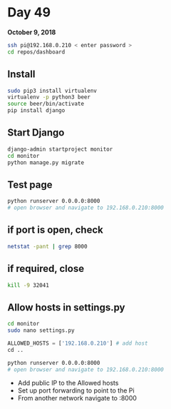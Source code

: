 # Day 49

**October 9, 2018** 

```bash
ssh pi@192.168.0.210 < enter password > 
cd repos/dashboard
```

## Install
```bash
sudo pip3 install virtualenv
virtualenv -p python3 beer
source beer/bin/activate
pip install django
```

## Start Django
```bash
django-admin startproject monitor
cd monitor
python manage.py migrate
```

## Test page
```bash
python runserver 0.0.0.0:8000
# open browser and navigate to 192.168.0.210:8000
```

## if port is open, check
```bash
netstat -pant | grep 8000
```
## if required, close <pid>
```bash
kill -9 32041
```

## Allow hosts in settings.py
```bash
cd monitor
sudo nano settings.py
```

```python
ALLOWED_HOSTS = ['192.168.0.210'] # add host
cd ..
```

```bash
python runserver 0.0.0.0:8000
# open browser and navigate to 192.168.0.210:8000
```

* Add public IP to the Allowed hosts  
* Set up port forwarding to point to the Pi  
* From another network navigate to <public IP>:8000  




